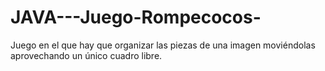 # JAVA---Juego-Rompecocos-
Juego en el que hay que organizar las piezas de una imagen moviéndolas aprovechando un único cuadro libre.
